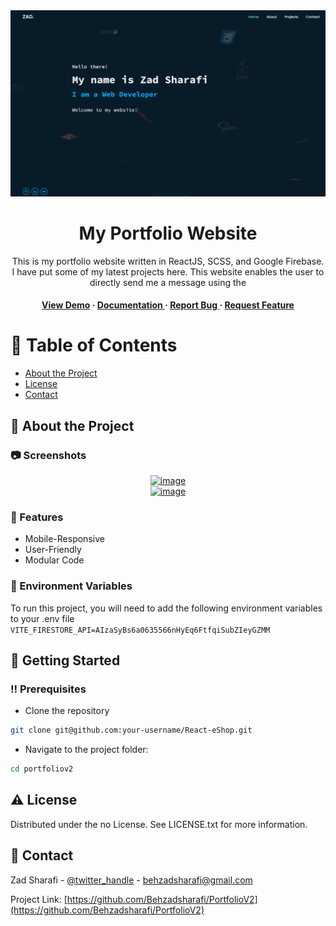 <div align='center'>

<img src="/src/assets/portfolio4.png" alt="logo" width=700 height=auto />

<h1>My Portfolio Website</h1>
<p>This is my portfolio website written in ReactJS, SCSS, and Google Firebase. I have put some of my latest projects here. This website enables the user to directly send me a message using the </p>

<h4> <a href=https://zadsharafi.netlify.app/>View Demo</a> <span> · </span> <a href="https://github.com/Behzadsharafi/PortfolioV2/blob/master/README.md"> Documentation </a> <span> · </span> <a href="https://github.com/Behzadsharafi/PortfolioV2/issues"> Report Bug </a> <span> · </span> <a href="https://github.com/Behzadsharafi/PortfolioV2/issues"> Request Feature </a> </h4>

</div>

# :notebook_with_decorative_cover: Table of Contents

- [About the Project](#star2-about-the-project)
- [License](#warning-license)
- [Contact](#handshake-contact)

## :star2: About the Project

### :camera: Screenshots

<div align="center"> <a href="https://zadsharafi.netlify.app/"><img src="https://ibb.co/RhMgwDM" alt='image' width='800'/></a> </div>
<div align="center"> <a href="https://zadsharafi.netlify.app/"><img src="https://ibb.co/RhMgwDM" alt='image' width='800'/></a> </div>

### :dart: Features

- Mobile-Responsive
- User-Friendly
- Modular Code

### :key: Environment Variables

To run this project, you will need to add the following environment variables to your .env file
`VITE_FIRESTORE_API=AIzaSyBs6a0635566nHyEq6FtfqiSubZIeyGZMM`

## :toolbox: Getting Started

### :bangbang: Prerequisites

- Clone the repository

```bash
git clone git@github.com:your-username/React-eShop.git
```

- Navigate to the project folder:

```bash
cd portfoliov2
```

## :warning: License

Distributed under the no License. See LICENSE.txt for more information.

## :handshake: Contact

Zad Sharafi - [@twitter_handle](behzadsharafi) - behzadsharafi@gmail.com

Project Link: [https://github.com/Behzadsharafi/PortfolioV2](https://github.com/Behzadsharafi/PortfolioV2)
